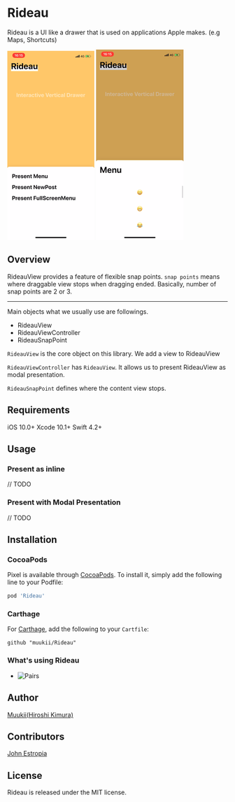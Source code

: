 # Rideau

Rideau is a UI like a drawer that is used on applications Apple makes.
(e.g Maps, Shortcuts)

<img src="./sample1.gif" />
<img src="./sample2.gif" />

## Overview

RideauView provides a feature of flexible snap points.
`snap points` means where draggable view stops when dragging ended.
Basically, number of snap points are 2 or 3.

---

Main objects what we usually use are followings.

- RideauView
- RideauViewController
- RideauSnapPoint

`RideauView` is the core object on this library.
We add a view to RideauView

`RideauViewController` has `RideauView`.
It allows us to present RideauView as modal presentation.

`RideauSnapPoint` defines where the content view stops.

## Requirements

iOS 10.0+
Xcode 10.1+
Swift 4.2+

## Usage

### Present as inline

// TODO

### Present with Modal Presentation

// TODO

## Installation

### CocoaPods

Pixel is available through [CocoaPods](https://cocoapods.org). To install
it, simply add the following line to your Podfile:

```ruby
pod 'Rideau'
```

### Carthage

For [Carthage](https://github.com/Carthage/Carthage), add the following to your `Cartfile`:

```ogdl
github "muukii/Rideau"
```

### What's using Rideau

- ![Pairs](https://itunes.apple.com/tw/app/id825433065)

## Author

[Muukii(Hiroshi Kimura)](https://github.com/muukii)

## Contributors

[John Estropia](https://twitter.com/JohnEstropia)

## License

Rideau is released under the MIT license.
